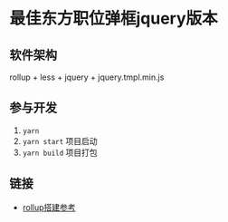 # 最佳东方职位弹框jquery版本


## 软件架构
rollup + less + jquery + jquery.tmpl.min.js

## 参与开发

1. `yarn`
2. `yarn start` 项目启动
3. `yarn build` 项目打包


## 链接

- [rollup搭建参考](https://github.com/chenshenhai/rollupjs-note)

 







